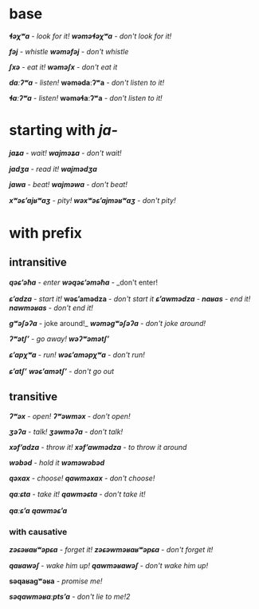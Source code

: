 

# base
**_ɬəχʷa_** - _look for it!_
**_wəməɬəχʷa_** - _don't look for it!_

**_fəj_** - _whistle_
**_wəməfəj_** - _don't whistle_



**_ʃxə_** - _eat it!_
**_wəməʃx_** - _don't eat it_

**_daːʔʷa_** - _listen!_
**wəmədaːʔʷa** - _don't listen to it!_

**_ɬaːʔʷa_** - _listen!_
**wəməɬaːʔʷa** - _don't listen to it!_

# starting with **_ja-_**
**_jaʑa_** - _wait!_
**_wajməʑa_** - _don't wait!_

**_jadʒa_** - _read it!_
**_wajmədʒa_**

**_jawa_** - _beat!_
**_wajməwa_** - _don't beat!_



**_xʷəɕʼajʁʷaʒ_** - _pity!_
**_wəxʷəɕʼajməʁʷaʒ_** - _don't pity!_

# with prefix

## intransitive

**_qəɕʼəħa_** - _enter_
**_wəqəɕʼəməħa_** - _don't enter!




**_ɕʼadza_** - _start it!_
**wəɕʼamədza** - _don't start it_
**_ɕʼawmədza_** - 
**_naʁas_** - _end it!_
**_nawməʁas_** - _don't end it!_


**_gʷəʃəʔa_** - joke around!_
**_wəməgʷəʃəʔa_** - _don't joke around!_

**_ʔʷətʃʼ_** - _go away!_
**_wəʔʷəmətʃʼ_**

**_ɕʼapχʷa_** - _run!_
**_wəɕʼaməpχʷa_** - _don't run!_

**_ɕʼatʃʼ_**
**_wəɕʼamətʃʼ_** - _don't go out_


## transitive
**_ʔʷəx_** - _open!_
**_ʔʷəwməx_** - _don't open!_

**_ʒəʔa_** - _talk!_
**_ʒəwməʔa_** - _don't talk!_

**_xəfʼadza_** - _throw it!_
**_xəfʼawmədza_** - _to throw it around_

**_wəbəd_** - _hold it_
**_wəməwəbəd_**

**_qəxax_** - _choose!_
**_qawməxax_** - _don't choose!_

**_qaːɕta_** - _take it!_
**_qawməɕta_** - _don't take it!_

**_qaːɕʼa_**
**_qawməɕʼa_** 


### with causative
**_zəɕəʁaʁʷəpɕa_** - _forget it!_
**_zəɕəwməʁaʁʷəpɕa_** - _don't forget it!_

**_qaʁawəʃ_** - _wake him up!_
**_qawməʁawəʃ_** - _don't wake him up!_

**səqaʁagʷəʁa** - _promise me!_

**_səqawməʁaːptsʼa_** - _don't lie to me!2_